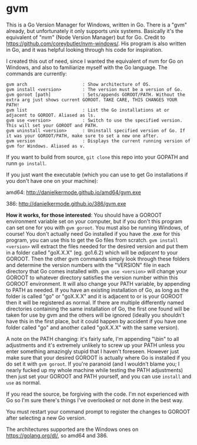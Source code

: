 # gvm
This is a Go Version Manager for Windows, written in Go. There is a "gvm" already, but unfortunately it only supports unix systems. Basically it's the equivalent of "nvm" (Node Version Manager) but for Go. Credit to https://github.com/coreybutler/nvm-windows/. His program is also written in Go, and it was helpful looking through his code for inspiration.

I created this out of need, since I wanted the equivalent of nvm for Go on Windows, and also to familiarize myself with the Go language. The commands are currently:

```
gvm arch                     : Show architecture of OS.
gvm install <version>        : The version must be a version of Go.
gvm goroot [path]            : Sets/appends GOROOT/PATH. Without the extra arg just shows current GOROOT. TAKE CARE, THIS CHANGES YOUR PATH!
gvm list                     : List the Go installations at or adjacent to GOROOT. Aliased as ls.
gvm use <version>            : Switch to use the specified version. This will set your GOROOT and PATH.
gvm uninstall <version>      : Uninstall specified version of Go. If it was your GOROOT/PATH, make sure to set a new one after.
gvm version                  : Displays the current running version of gvm for Windows. Aliased as v.
```

If you want to build from source,  ```git clone``` this repo into your GOPATH and runn ```go install```.

If you just want the executable (which you can use to get Go installations if you don't have one on your machine):

amd64: http://danielkermode.github.io/amd64/gvm.exe

386: http://danielkermode.github.io/386/gvm.exe

**How it works, for those interested**: You should have a GOROOT environment variable set on your computer, but if you don't this program can set one for you with ```gvm goroot```. You must also be running Windows, of course! You don't actually need Go installed if you have the .exe for this program, you can use this to get the Go files from scratch. ```gvm install <version>``` will extract the files needed for the desired version and put them in a folder called "goX.X.X" (eg. go1.6.2) which will be *adjacent* to your GOROOT. Then the other gvm commands simply look through these folders and determine the version numbers with the "VERSION" file in each directory that Go comes installed with. ```gvm use <version>``` will change your GOROOT to whatever directory satisfies the version number within this GOROOT environment. It will also change your PATH variable, by appending to PATH as needed. If you have an existing installation of Go, as long as the folder is called "go" or "goX.X.X" and it is adjacent to or is your GOROOT then it will be registered as normal. If there are multiple differently named directories containing the same installation of Go, the first one found will be taken for use by gvm and the others will be ignored (ideally you shouldn't have this in the first place, but it could happen by accident if you have one folder called "go" and another called "goX.X.X" with the same version).

A note on the PATH changing: it's fairly safe, I'm appending "\\bin" to all adjustments and it's extremely unlikely to screw up your PATH unless you enter something amazingly stupid that I haven't foreseen. However just make sure that your desired GOROOT is actually where Go is installed if you do set it with ```gvm goroot```. If you're paranoid (and I wouldn't blame you; I nearly fucked up my whole machine while testing the PATH adjustments) then just set your GOROOT and PATH yourself, and you can use ```install``` and ```use``` as normal.

If you read the source, be forgiving with the code. I'm not experienced with Go so I'm sure there's things I've overlooked or not done in the best way.

You must restart your command prompt to register the changes to GOROOT after selecting a new Go version.

The architectures supported are the Windows ones on https://golang.org/dl/, so amd64 and 386.